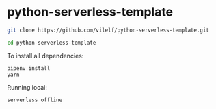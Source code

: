 # python-serverless-template

```bash
git clone https://github.com/vilelf/python-serverless-template.git
```

```bash
cd python-serverless-template
```

To install all dependencies:
```bash
pipenv install
yarn
```

Running local:
```bash
serverless offline
```
